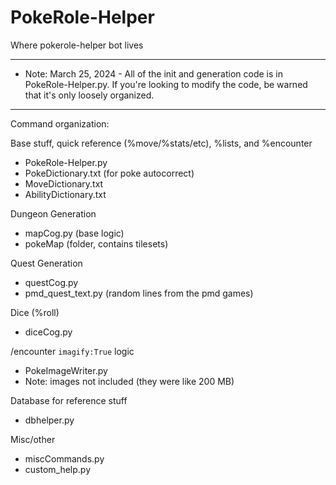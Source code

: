 # PokeRole-Helper
Where pokerole-helper bot lives

---
- Note: March 25, 2024 - All of the init and generation code is in PokeRole-Helper.py.
If you're looking to modify the code, be warned that it's only loosely organized.
---

Command organization:

Base stuff, quick reference (%move/%stats/etc), %lists, and %encounter
 - PokeRole-Helper.py
 - PokeDictionary.txt (for poke autocorrect)
 - MoveDictionary.txt
 - AbilityDictionary.txt

Dungeon Generation
 - mapCog.py (base logic)
 - pokeMap (folder, contains tilesets)

Quest Generation
 - questCog.py
 - pmd_quest_text.py (random lines from the pmd games)
 
Dice (%roll)
 - diceCog.py
 
/encounter `imagify:True` logic
 - PokeImageWriter.py
 - Note: images not included (they were like 200 MB)
 
Database for reference stuff
 - dbhelper.py

Misc/other
 - miscCommands.py
 - custom_help.py
